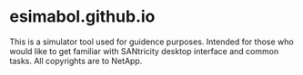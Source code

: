 # esimabol.github.io
This is a simulator tool used for guidence purposes. Intended for those who would like to get familiar with SANtricity desktop interface and common tasks.
All copyrights are to NetApp.

